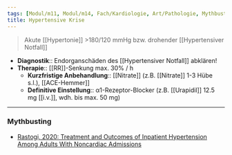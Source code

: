 ```yaml
---
tags: [Modul/m11, Modul/m14, Fach/Kardiologie, Art/Pathologie, Mythbusting]
title: Hypertensive Krise
---
```

> Akute [[Hypertonie]] >180/120 mmHg bzw. drohender [[Hypertensiver Notfall]]
- **Diagnostik**:: Endorganschäden des [[Hypertensiver Notfall]] abklären!
- **Therapie**:: [[RR]]-Senkung max. 30% / h
	- **Kurzfristige Anbehandlung**:: [[Nitrate]] (z.B. [[Nitrate]] 1-3 Hübe s.l.), [[ACE-Hemmer]]
	- **Definitive Einstellung**:: α1-Rezeptor-Blocker (z.B. [[Urapidil]] 12.5 mg [[i.v.]], wdh. bis max. 50 mg)
---
### Mythbusting
- [Rastogi, 2020: Treatment and Outcomes of Inpatient Hypertension Among Adults With Noncardiac Admissions](https://jamanetwork.com/journals/jamainternalmedicine/fullarticle/2774562)